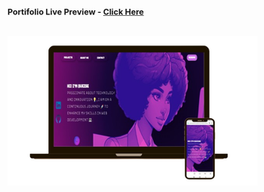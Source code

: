 ### **Portifolio** Live Preview - [Click Here](https://qcarvalhooliveira.github.io/portfolio/)

<h1 align="center">
  <img src="https://github.com/Qcarvalhooliveira/portfolio/blob/main/image/Mockup.png" alt="Mockup">
</h1>

